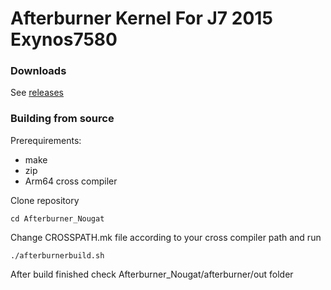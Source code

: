 # Afterburner Kernel For J7 2015 Exynos7580

### Downloads

See [releases](https://github.com/roket1428/Afterburner_Nougat/releases)


### Building from source

Prerequirements:
- make
- zip
- Arm64 cross compiler


Clone repository

```git clone https://github.com/roket1428/Afterburner_Nougat
cd Afterburner_Nougat 
```

Change CROSSPATH.mk file according to your cross compiler path and run

``./afterburnerbuild.sh``

After build finished check Afterburner_Nougat/afterburner/out folder

